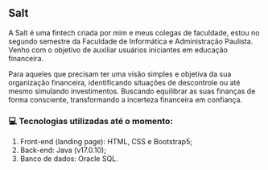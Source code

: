 ## Salt

A Salt é uma fintech criada por mim e meus colegas de faculdade, estou no segundo semestre da Faculdade de Informática e Administração Paulista. Venho com o objetivo de auxiliar usuários iniciantes em educação financeira.

Para aqueles que precisam ter uma visão simples e objetiva da sua organização financeira, identificando situações de descontrole ou até mesmo simulando investimentos. Buscando equilibrar as suas finanças de forma consciente, transformando a incerteza financeira em confiança.

### 💻 Tecnologias utilizadas até o momento:
1. Front-end (landing page): HTML, CSS e Bootstrap5;
2. Back-end: Java (v17.0.10);
3. Banco de dados: Oracle SQL.
